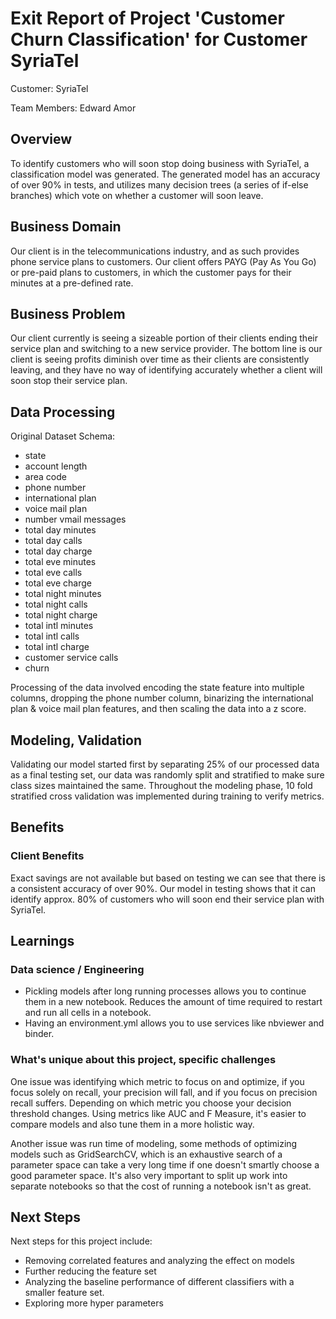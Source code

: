 # Exit Report of Project 'Customer Churn Classification' for Customer SyriaTel

Customer: SyriaTel

Team Members: Edward Amor

##	Overview

To identify customers who will soon stop doing business with SyriaTel, a classification model was generated. The generated model has an accuracy of over 90% in tests, and
utilizes many decision trees (a series of if-else branches) which vote on whether a customer will soon leave.

##	Business Domain

Our client is in the telecommunications industry, and as such provides phone service plans to customers. Our client offers PAYG (Pay As You Go) or pre-paid plans to customers,
in which the customer pays for their minutes at a pre-defined rate.

##	Business Problem

Our client currently is seeing a sizeable portion of their clients ending their service plan and switching to a new service provider. The bottom line is
our client is seeing profits diminish over time as their clients are consistently leaving, and they have no way of identifying accurately whether a client will soon
stop their service plan.

##	Data Processing

Original Dataset Schema:

- state
- account length
- area code
- phone number
- international plan
- voice mail plan
- number vmail messages
- total day minutes
- total day calls
- total day charge
- total eve minutes
- total eve calls
- total eve charge
- total night minutes
- total night calls
- total night charge
- total intl minutes
- total intl calls
- total intl charge
- customer service calls
- churn

Processing of the data involved encoding the state feature into multiple columns, dropping the phone number column, binarizing the international plan & voice mail plan features,
and then scaling the data into a z score.

## Modeling, Validation

Validating our model started first by separating 25% of our processed data as a final testing set, our data was randomly split and stratified to make sure 
class sizes maintained the same. Throughout the modeling phase, 10 fold stratified cross validation was implemented during training to verify metrics.

## Benefits

###	Client Benefits

Exact savings are not available but based on testing we can see that there is a consistent accuracy of over 90%. Our model in testing shows that it can identify approx. 80%
of customers who will soon end their service plan with SyriaTel.

## Learnings

### Data science / Engineering

- Pickling models after long running processes allows you to continue them in a new notebook. Reduces the amount of time required to restart and run all cells in a notebook.
- Having an environment.yml allows you to use services like nbviewer and binder.

###	What's unique about this project, specific challenges

One issue was identifying which metric to focus on and optimize, if you focus solely on recall, your precision will fall, and if you focus on precision recall suffers.
Depending on which metric you choose your decision threshold changes. Using metrics like AUC and F Measure, it's easier to compare models and also tune them in a more
holistic way.

Another issue was run time of modeling, some methods of optimizing models such as GridSearchCV, which is an exhaustive search of a parameter space can take a very long time
if one doesn't smartly choose a good parameter space. It's also very important to split up work into separate notebooks so that the cost of running a notebook isn't as great.

##	Next Steps
 
 Next steps for this project include:

 - Removing correlated features and analyzing the effect on models
 - Further reducing the feature set
 - Analyzing the baseline performance of different classifiers with a smaller feature set.
 - Exploring more hyper parameters

